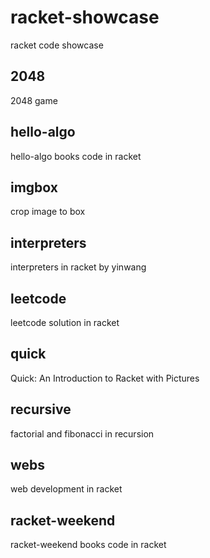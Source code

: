 # racket-showcase
racket code showcase

## 2048
2048 game

## hello-algo
hello-algo books code in racket

## imgbox
crop image to box

## interpreters
interpreters in racket by yinwang

## leetcode
leetcode solution in racket

## quick
Quick: An Introduction to Racket with Pictures

## recursive
factorial and fibonacci in recursion

## webs
web development in racket

## racket-weekend
racket-weekend books code in racket
